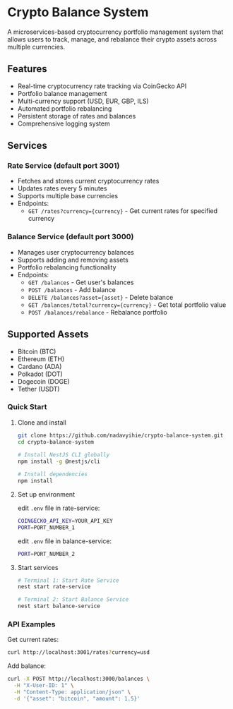 # Crypto Balance System

A microservices-based cryptocurrency portfolio management system that allows users to track, manage, and rebalance their crypto assets across multiple currencies.

## Features

- Real-time cryptocurrency rate tracking via CoinGecko API
- Portfolio balance management
- Multi-currency support (USD, EUR, GBP, ILS)
- Automated portfolio rebalancing
- Persistent storage of rates and balances
- Comprehensive logging system

## Services

### Rate Service (default port 3001)
- Fetches and stores current cryptocurrency rates
- Updates rates every 5 minutes
- Supports multiple base currencies
- Endpoints:
  - `GET /rates?currency={currency}` - Get current rates for specified currency

### Balance Service (default port 3000)
- Manages user cryptocurrency balances
- Supports adding and removing assets
- Portfolio rebalancing functionality
- Endpoints:
  - `GET /balances` - Get user's balances
  - `POST /balances` - Add balance
  - `DELETE /balances?asset={asset}` - Delete balance
  - `GET /balances/total?currency={currency}` - Get total portfolio value
  - `POST /balances/rebalance` - Rebalance portfolio

## Supported Assets
- Bitcoin (BTC)
- Ethereum (ETH)
- Cardano (ADA)
- Polkadot (DOT)
- Dogecoin (DOGE)
- Tether (USDT)

### Quick Start

1. Clone and install
   ```bash
   git clone https://github.com/nadavyihie/crypto-balance-system.git
   cd crypto-balance-system
    
   # Install NestJS CLI globally
   npm install -g @nestjs/cli

   # Install dependencies
   npm install
   ```

2. Set up environment
   
   edit `.env` file in rate-service:
   ```bash
   COINGECKO_API_KEY=YOUR_API_KEY
   PORT=PORT_NUMBER_1
   ```

   edit `.env` file in balance-service:
   ```bash
   PORT=PORT_NUMBER_2
   ```

3. Start services
   ```bash
   # Terminal 1: Start Rate Service
   nest start rate-service

   # Terminal 2: Start Balance Service
   nest start balance-service
   ```

### API Examples

Get current rates:
```bash
curl http://localhost:3001/rates?currency=usd
```

Add balance:
```bash
curl -X POST http://localhost:3000/balances \
  -H "X-User-ID: 1" \
  -H "Content-Type: application/json" \
  -d '{"asset": "bitcoin", "amount": 1.5}'
```